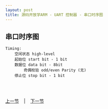 ```yaml
---
layout: post
title: 源码开放学ARM - UART 控制器 - 串口时序图
---
```


## 串口时序图
	Timing:
		空闲状态 high-level
		起始位 start bit - 1 bit
		数据位 data bit - 8bit
			奇偶校验 odd/even Parity (无)
		停止位 stop bit - 1 bit

<br> <br> 
<div> <a href="chp5-2.html">上一节</a> &nbsp;&nbsp; | &nbsp;&nbsp; <a href="chp5-4.html">下一节</a> </div> <br> <br>